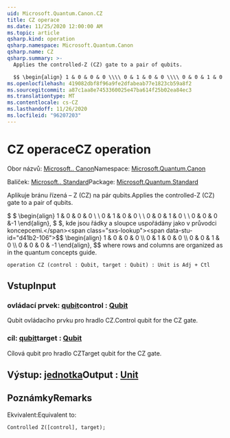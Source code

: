 ```yaml
---
uid: Microsoft.Quantum.Canon.CZ
title: CZ operace
ms.date: 11/25/2020 12:00:00 AM
ms.topic: article
qsharp.kind: operation
qsharp.namespace: Microsoft.Quantum.Canon
qsharp.name: CZ
qsharp.summary: >-
  Applies the controlled-Z (CZ) gate to a pair of qubits.

  $$ \begin{align} 1 & 0 & 0 & 0 \\\\ 0 & 1 & 0 & 0 \\\\ 0 & 0 & 1 & 0 \\\\ 0 & 0 & 0 & -1 \end{align}, $$ where rows and columns are organized as in the quantum concepts guide.
ms.openlocfilehash: 419082dbf8f96a9fe2dfabeab77e1823cb59a8f2
ms.sourcegitcommit: a87c1aa8e7453360025e47ba614f25b02ea84ec3
ms.translationtype: MT
ms.contentlocale: cs-CZ
ms.lasthandoff: 11/26/2020
ms.locfileid: "96207203"
---
```

# <a name="cz-operation"></a><span data-ttu-id="d41b2-102">CZ operace</span><span class="sxs-lookup"><span data-stu-id="d41b2-102">CZ operation</span></span>

<span data-ttu-id="d41b2-103">Obor názvů: [Microsoft.. Canon](xref:Microsoft.Quantum.Canon)</span><span class="sxs-lookup"><span data-stu-id="d41b2-103">Namespace: [Microsoft.Quantum.Canon](xref:Microsoft.Quantum.Canon)</span></span>

<span data-ttu-id="d41b2-104">Balíček: [Microsoft.. Standard](https://nuget.org/packages/Microsoft.Quantum.Standard)</span><span class="sxs-lookup"><span data-stu-id="d41b2-104">Package: [Microsoft.Quantum.Standard](https://nuget.org/packages/Microsoft.Quantum.Standard)</span></span>


<span data-ttu-id="d41b2-105">Aplikuje bránu řízená – Z (CZ) na pár qubits.</span><span class="sxs-lookup"><span data-stu-id="d41b2-105">Applies the controlled-Z (CZ) gate to a pair of qubits.</span></span>

<span data-ttu-id="d41b2-106">$ $ \begin{align} 1 & 0 & 0 & 0 \\ \\ 0 & 1 & 0 & 0 \\ \\ 0 & 0 & 1 & 0 \\ \\ 0 & 0 & 0 &-1 \end{align}, $ $, kde jsou řádky a sloupce uspořádány jako v průvodci koncepcemi.</span><span class="sxs-lookup"><span data-stu-id="d41b2-106">$$ \begin{align} 1 & 0 & 0 & 0 \\\\ 0 & 1 & 0 & 0 \\\\ 0 & 0 & 1 & 0 \\\\ 0 & 0 & 0 & -1 \end{align}, $$ where rows and columns are organized as in the quantum concepts guide.</span></span>

```qsharp
operation CZ (control : Qubit, target : Qubit) : Unit is Adj + Ctl
```


## <a name="input"></a><span data-ttu-id="d41b2-107">Vstup</span><span class="sxs-lookup"><span data-stu-id="d41b2-107">Input</span></span>

### <a name="control--qubit"></a><span data-ttu-id="d41b2-108">ovládací prvek: [qubit](xref:microsoft.quantum.lang-ref.qubit)</span><span class="sxs-lookup"><span data-stu-id="d41b2-108">control : [Qubit](xref:microsoft.quantum.lang-ref.qubit)</span></span>

<span data-ttu-id="d41b2-109">Qubit ovládacího prvku pro hradlo CZ.</span><span class="sxs-lookup"><span data-stu-id="d41b2-109">Control qubit for the CZ gate.</span></span>


### <a name="target--qubit"></a><span data-ttu-id="d41b2-110">cíl: [qubit](xref:microsoft.quantum.lang-ref.qubit)</span><span class="sxs-lookup"><span data-stu-id="d41b2-110">target : [Qubit](xref:microsoft.quantum.lang-ref.qubit)</span></span>

<span data-ttu-id="d41b2-111">Cílová qubit pro hradlo CZ</span><span class="sxs-lookup"><span data-stu-id="d41b2-111">Target qubit for the CZ gate.</span></span>



## <a name="output--unit"></a><span data-ttu-id="d41b2-112">Výstup: [jednotka](xref:microsoft.quantum.lang-ref.unit)</span><span class="sxs-lookup"><span data-stu-id="d41b2-112">Output : [Unit](xref:microsoft.quantum.lang-ref.unit)</span></span>



## <a name="remarks"></a><span data-ttu-id="d41b2-113">Poznámky</span><span class="sxs-lookup"><span data-stu-id="d41b2-113">Remarks</span></span>

<span data-ttu-id="d41b2-114">Ekvivalent:</span><span class="sxs-lookup"><span data-stu-id="d41b2-114">Equivalent to:</span></span>

```qsharp
Controlled Z([control], target);
```